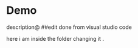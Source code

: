 # Demo

description@
##edit done from visual studio code 

here i am inside the folder changing it .
